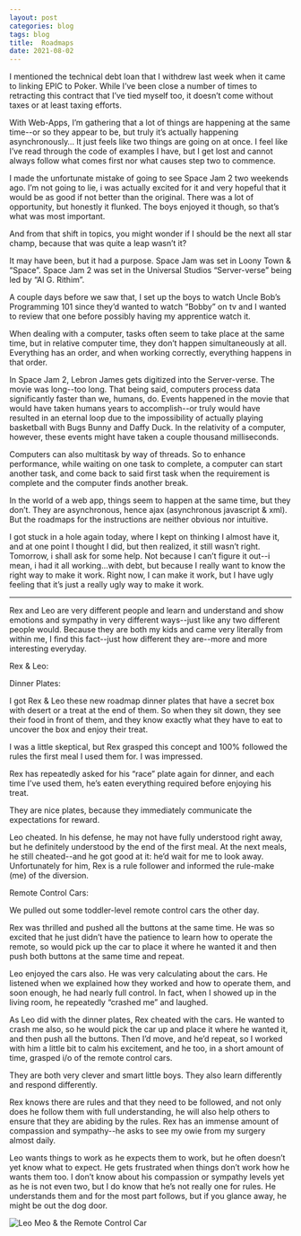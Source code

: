 ```yaml
---
layout: post  
categories: blog  
tags: blog  
title:  Roadmaps  
date: 2021-08-02
---
```


I mentioned the technical debt loan that I withdrew last week when it came to linking EPIC to Poker.  While I’ve been close a number of times to retracting this contract that I’ve tied myself too, it doesn’t come without taxes or at least taxing efforts.

With Web-Apps, I’m gathering that a lot of things are happening at the same time--or so they appear to be, but truly it’s actually happening asynchronously…  It just feels like two things are going on at once.  I feel like I’ve read through the code of examples I have, but I get lost and cannot always follow what comes first nor what causes step two to commence.

I made the unfortunate mistake of going to see Space Jam 2 two weekends ago.  I’m not going to lie, i was actually excited for it and very hopeful that it would be as good if not better than the original.  There was a lot of opportunity, but honestly it flunked.  The boys enjoyed it though, so that’s what was most important.

And from that shift in topics, you might wonder if I should be the next all star champ, because that was quite a leap wasn’t it?

It may have been, but it had a purpose.   Space Jam was set in Loony Town & “Space”.  Space Jam 2 was set in the Universal Studios “Server-verse” being led by “Al G. Rithim”.

A couple days before we saw that, I set up the boys to watch Uncle Bob’s Programming 101 since they’d wanted to watch “Bobby” on tv and I wanted to review that one before possibly having my apprentice watch it.

When dealing with a computer, tasks often seem to take place at the same time, but in relative computer time, they don’t happen simultaneously at all.  Everything has an order, and when working correctly, everything happens in that order.

In Space Jam 2, Lebron James gets digitized into the Server-verse.  The movie was long--too long.   That being said, computers process data significantly faster than we, humans, do.  Events happened in the movie that would have taken humans years to accomplish--or truly would have resulted in an eternal loop due to the impossibility of actually playing basketball with Bugs Bunny and Daffy Duck.  In the relativity of a computer, however, these events might have taken a couple thousand milliseconds.

Computers can also multitask by way of threads.  So to enhance performance, while waiting on one task to complete, a computer can start another task, and come back to said first task when the requirement is complete and the computer finds another break.

In the world of a web app, things seem to happen at the same time, but they don’t.  They are asynchronous, hence ajax (asynchronous javascript & xml).  But the roadmaps for the instructions are neither obvious nor intuitive.

I got stuck in a hole again today, where I kept on thinking I almost have it, and at one point I thought I did, but then realized, it still wasn’t right.  Tomorrow, i shall ask for some help.  Not because I can’t figure it out--i mean, i had it all working...with debt, but because I really want to know the right way to make it work.  Right now, I can make it work, but I have ugly feeling that it’s just a really ugly way to make it work.

---

Rex and Leo are very different people and learn and understand and show emotions and sympathy in very different ways--just like any two different people would.  Because they are both my kids and came very literally from within me, I find this fact--just how different they are--more and more interesting everyday.

Rex & Leo:

Dinner Plates:

I got Rex & Leo these new roadmap dinner plates that have a secret box with desert or a treat at the end of them.  So when they sit down, they see their food in front of them, and they know exactly what they have to eat to uncover the box and enjoy their treat.

I was a little skeptical, but Rex grasped this concept and 100% followed the rules the first meal I used them for.  I was impressed.

Rex has repeatedly asked for his “race” plate again for dinner, and each time I’ve used them, he’s eaten everything required before enjoying his treat.

They are nice plates, because they immediately communicate the expectations for reward.

Leo cheated.  In his defense, he may not have fully understood right away, but he definitely understood by the end of the first meal.  At the next meals, he still cheated--and he got good at it: he’d wait for me to look away.  Unfortunately for him, Rex is a rule follower and informed the rule-make (me) of the diversion.

Remote Control Cars:

We pulled out some toddler-level remote control cars the other day.

Rex was thrilled and pushed all the buttons at the same time.  He was so excited that he just didn’t have the patience to learn how to operate the remote, so would pick up the car to place it where he wanted it and then push both buttons at the same time and repeat.

Leo enjoyed the cars also.  He was very calculating about the cars.  He listened when we explained how they worked and how to operate them, and soon enough, he had nearly full control.  In fact, when I showed up in the living room, he repeatedly “crashed me” and laughed.

As Leo did with the dinner plates, Rex cheated with the cars.  He wanted to crash me also, so he would pick the car up and place it where he wanted it, and then push all the buttons.  Then I’d move, and he’d repeat, so I worked with him a little bit to calm his excitement, and he too, in a short amount of time, grasped i/o of the remote control cars.

They are both very clever and smart little boys.  They also learn differently and respond differently.

Rex knows there are rules and that they need to be followed, and not only does he follow them with full understanding, he will also help others to ensure that they are abiding by the rules.  Rex has an immense amount of compassion and sympathy--he asks to see my owie from my surgery almost daily.

Leo wants things to work as he expects them to work, but he often doesn’t yet know what to expect.  He gets frustrated when things don’t work how he wants them too.  I don’t know about his compassion or sympathy levels yet as he is not even two, but I do know that he’s not really one for rules.  He understands them and for the most part follows, but if you glance away, he might be out the dog door.

![Leo Meo & the Remote Control Car](https://raw.githubusercontent.com/maniginam/maniginam.github.io/master/_posts/blog/2021_08_02_roadmaps/img/LeoMeoRaceCar.jpeg#thumbnail)